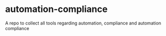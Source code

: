 # automation-compliance
A repo to collect all tools regarding automation, compliance and automation compliance
